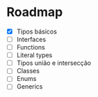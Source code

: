 # Roadmap

- [x] Tipos básicos
- [ ] Interfaces
- [ ] Functions
- [ ] Literal types
- [ ] Tipos união e intersecção
- [ ] Classes
- [ ] Enums
- [ ] Generics
